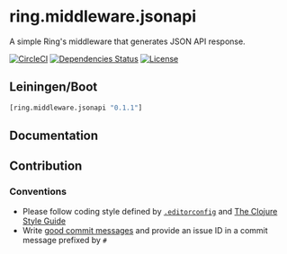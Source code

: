 ring.middleware.jsonapi
====

A simple Ring's middleware that generates JSON API response.

[![CircleCI](https://circleci.com/gh/druids/ring.middleware.jsonapi.svg?style=svg)](https://circleci.com/gh/druids/ring.middleware.jsonapi)
[![Dependencies Status](https://jarkeeper.com/druids/ring.middleware.jsonapi/status.png)](https://jarkeeper.com/druids/ring.middleware.jsonapi)
[![License](https://img.shields.io/badge/MIT-Clause-blue.svg)](https://opensource.org/licenses/MIT)


Leiningen/Boot
--------------

```clojure
[ring.middleware.jsonapi "0.1.1"]
```


Documentation
-------------


Contribution
------------

### Conventions

* Please follow coding style defined by [`.editorconfig`](http://editorconfig.org)
 and [The Clojure Style Guide](https://github.com/bbatsov/clojure-style-guide)
* Write [good commit messages](https://chris.beams.io/posts/git-commit/)
 and provide an issue ID in a commit message prefixed by `#`
